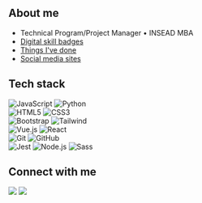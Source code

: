 ## About me &nbsp;
* Technical Program/Project Manager • INSEAD MBA
* [Digital skill badges](https://www.credly.com/users/tcwang/badges)
* [Things I've done](https://peerlist.io/tcwang)
* [Social media sites](https://linktr.ee/tingchun0113)

## Tech stack &nbsp;
![JavaScript](https://img.shields.io/badge/-JavaScript-grey?style=for-the-badge&logo=javascript&logoColor=white&labelColor=8E2DE2)
![Python](https://img.shields.io/badge/-Python-grey?style=for-the-badge&logo=python&logoColor=white&labelColor=8E2DE2)
<br>
![HTML5](https://img.shields.io/badge/html%205-grey?style=for-the-badge&logo=html5&logoColor=white&labelColor=8E2DE2)
![CSS3](https://img.shields.io/badge/css%203-grey?style=for-the-badge&logo=css3&logoColor=white&labelColor=8E2DE2)
<br>
![Bootstrap](https://img.shields.io/badge/-bootstrap-grey?style=for-the-badge&logo=bootstrap&logoColor=white&labelColor=8E2DE2)
![Tailwind](https://img.shields.io/badge/-tailwind-grey?style=for-the-badge&logo=tailwind%20CSS&logoColor=white&labelColor=8E2DE2)
<br>
![Vue.js](https://img.shields.io/badge/-Vue.js-grey?style=for-the-badge&logo=vuedotjs&logoColor=white&labelColor=8E2DE2)
![React](https://img.shields.io/badge/-React-grey?style=for-the-badge&logo=react&logoColor=white&labelColor=8E2DE2)
<br>
![Git](https://img.shields.io/badge/-git-grey?style=for-the-badge&logo=git&logoColor=white&labelColor=8E2DE2)
![GitHub](https://img.shields.io/badge/-github-grey?style=for-the-badge&logo=github&logoColor=white&labelColor=8E2DE2)
<br>
![Jest](https://img.shields.io/badge/-jest-grey?style=for-the-badge&logo=jest&logoColor=white&labelColor=8E2DE2)
![Node.js](https://img.shields.io/badge/-Node.js-grey?style=for-the-badge&logo=nodedotjs&logoColor=white&labelColor=8E2DE2)
![Sass](https://img.shields.io/badge/-Sass-grey?style=for-the-badge&logo=Sass&logoColor=white&labelColor=8E2DE2)
<br>

## Connect with me &nbsp;
<a href="https://www.linkedin.com/in/tingchunw" target="_blank"><img src="https://img.shields.io/badge/-Linkedin-%230077B5.svg?style=for-the-badge&logo=Linkedin&logoColor=white"></a>
<a href="https://api.whatsapp.com/send?phone=18563208248" target="_blank"><img src="https://img.shields.io/badge/-Whatsapp-4CA143?style=for-the-badge&logo=Whatsapp&logoColor=white"></a>
<!-- <a href="mailto:tingchun0113@gmail.com" target="_blank"><img src="https://img.shields.io/badge/-Gmail-c14438?style=for-the-badge&logo=Gmail&logoColor=white"></a> -->
<!-- <a href="https://www.notion.so/7db36322d4f14b329e09ed74a45321fe?v=2d0988bf80ce457ebc40f758e656c35f" target="_blank"><img src="https://img.shields.io/badge/-Portfolio%20Tracker-lightgrey?style=for-the-badge&logo=Notion&logoColor=white"></a> -->
<!-- <a href="http://m.me/tingchun" target="_blank"><img src="https://img.shields.io/badge/-Messenger-344E86?style=for-the-badge&logo=Messenger&logoColor=white"></a> -->

<!-- ## Github stats &nbsp; -->
<!-- <a href="https://github.com/tingchun0113" target="_blank"> -->
<!--   <img height="180em" width="45%" src="https://github-readme-stats.vercel.app/api/top-langs/?username=tingchun0113&theme=buefy&layout=compact" /> -->
<!--   <img height="180em" width="45%" src="https://github-readme-stats.vercel.app/api?username=tingchun0113&theme=buefy&show_icons=true" /> -->
<!-- </a> -->
